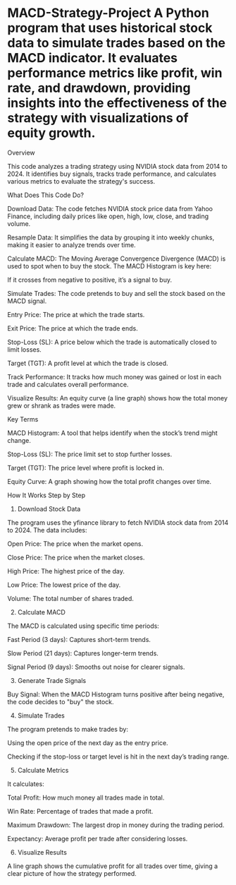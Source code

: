 MACD-Strategy-Project
A Python program that uses historical stock data to simulate trades based on the MACD indicator. It evaluates performance metrics like profit, win rate, and drawdown, providing insights into the effectiveness of the strategy with visualizations of equity growth.
=========================================================================================================================================================================================

Overview

This code analyzes a trading strategy using NVIDIA stock data from 2014 to 2024. It identifies buy signals, tracks trade performance, and calculates various metrics to evaluate the strategy's success.

What Does This Code Do?

Download Data: The code fetches NVIDIA stock price data from Yahoo Finance, including daily prices like open, high, low, close, and trading volume.

Resample Data: It simplifies the data by grouping it into weekly chunks, making it easier to analyze trends over time.

Calculate MACD: The Moving Average Convergence Divergence (MACD) is used to spot when to buy the stock. The MACD Histogram is key here:

If it crosses from negative to positive, it’s a signal to buy.

Simulate Trades: The code pretends to buy and sell the stock based on the MACD signal.

Entry Price: The price at which the trade starts.

Exit Price: The price at which the trade ends.

Stop-Loss (SL): A price below which the trade is automatically closed to limit losses.

Target (TGT): A profit level at which the trade is closed.

Track Performance: It tracks how much money was gained or lost in each trade and calculates overall performance.

Visualize Results: An equity curve (a line graph) shows how the total money grew or shrank as trades were made.

Key Terms

MACD Histogram: A tool that helps identify when the stock’s trend might change.

Stop-Loss (SL): The price limit set to stop further losses.

Target (TGT): The price level where profit is locked in.

Equity Curve: A graph showing how the total profit changes over time.

How It Works Step by Step

1. Download Stock Data

The program uses the yfinance library to fetch NVIDIA stock data from 2014 to 2024. The data includes:

Open Price: The price when the market opens.

Close Price: The price when the market closes.

High Price: The highest price of the day.

Low Price: The lowest price of the day.

Volume: The total number of shares traded.

2. Calculate MACD

The MACD is calculated using specific time periods:

Fast Period (3 days): Captures short-term trends.

Slow Period (21 days): Captures longer-term trends.

Signal Period (9 days): Smooths out noise for clearer signals.

3. Generate Trade Signals

Buy Signal: When the MACD Histogram turns positive after being negative, the code decides to "buy" the stock.

4. Simulate Trades

The program pretends to make trades by:

Using the open price of the next day as the entry price.

Checking if the stop-loss or target level is hit in the next day’s trading range.

5. Calculate Metrics

It calculates:

Total Profit: How much money all trades made in total.

Win Rate: Percentage of trades that made a profit.

Maximum Drawdown: The largest drop in money during the trading period.

Expectancy: Average profit per trade after considering losses.

6. Visualize Results

A line graph shows the cumulative profit for all trades over time, giving a clear picture of how the strategy performed.
